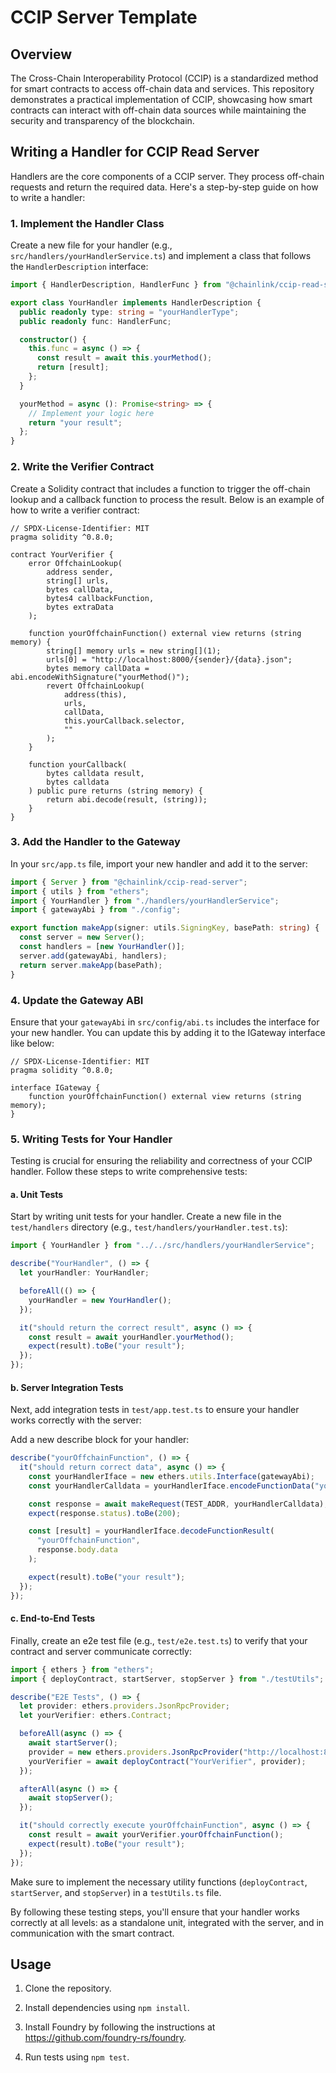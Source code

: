 # CCIP Server Template

## Overview

The Cross-Chain Interoperability Protocol (CCIP) is a standardized method for smart contracts to access off-chain data and services. This repository demonstrates a practical implementation of CCIP, showcasing how smart contracts can interact with off-chain data sources while maintaining the security and transparency of the blockchain.

## Writing a Handler for CCIP Read Server

Handlers are the core components of a CCIP server. They process off-chain requests and return the required data. Here's a step-by-step guide on how to write a handler:

### 1. Implement the Handler Class

Create a new file for your handler (e.g., `src/handlers/yourHandlerService.ts`) and implement a class that follows the `HandlerDescription` interface:

```typescript
import { HandlerDescription, HandlerFunc } from "@chainlink/ccip-read-server";

export class YourHandler implements HandlerDescription {
  public readonly type: string = "yourHandlerType";
  public readonly func: HandlerFunc;

  constructor() {
    this.func = async () => {
      const result = await this.yourMethod();
      return [result];
    };
  }

  yourMethod = async (): Promise<string> => {
    // Implement your logic here
    return "your result";
  };
}
```

### 2. Write the Verifier Contract

Create a Solidity contract that includes a function to trigger the off-chain lookup and a callback function to process the result. Below is an example of how to write a verifier contract:

```solidity
// SPDX-License-Identifier: MIT
pragma solidity ^0.8.0;

contract YourVerifier {
    error OffchainLookup(
        address sender,
        string[] urls,
        bytes callData,
        bytes4 callbackFunction,
        bytes extraData
    );

    function yourOffchainFunction() external view returns (string memory) {
        string[] memory urls = new string[](1);
        urls[0] = "http://localhost:8000/{sender}/{data}.json";
        bytes memory callData = abi.encodeWithSignature("yourMethod()");
        revert OffchainLookup(
            address(this),
            urls,
            callData,
            this.yourCallback.selector,
            ""
        );
    }

    function yourCallback(
        bytes calldata result,
        bytes calldata
    ) public pure returns (string memory) {
        return abi.decode(result, (string));
    }
}
```

### 3. Add the Handler to the Gateway

In your `src/app.ts` file, import your new handler and add it to the server:

```typescript
import { Server } from "@chainlink/ccip-read-server";
import { utils } from "ethers";
import { YourHandler } from "./handlers/yourHandlerService";
import { gatewayAbi } from "./config";

export function makeApp(signer: utils.SigningKey, basePath: string) {
  const server = new Server();
  const handlers = [new YourHandler()];
  server.add(gatewayAbi, handlers);
  return server.makeApp(basePath);
}
```

### 4. Update the Gateway ABI

Ensure that your `gatewayAbi` in `src/config/abi.ts` includes the interface for your new handler. You can update this by adding it to the IGateway interface like below:

```solidity
// SPDX-License-Identifier: MIT
pragma solidity ^0.8.0;

interface IGateway {
    function yourOffchainFunction() external view returns (string memory);
}
```

### 5. Writing Tests for Your Handler

Testing is crucial for ensuring the reliability and correctness of your CCIP handler. Follow these steps to write comprehensive tests:

#### a. Unit Tests

Start by writing unit tests for your handler. Create a new file in the `test/handlers` directory (e.g., `test/handlers/yourHandler.test.ts`):

```typescript
import { YourHandler } from "../../src/handlers/yourHandlerService";

describe("YourHandler", () => {
  let yourHandler: YourHandler;

  beforeAll(() => {
    yourHandler = new YourHandler();
  });

  it("should return the correct result", async () => {
    const result = await yourHandler.yourMethod();
    expect(result).toBe("your result");
  });
});
```


#### b. Server Integration Tests

Next, add integration tests in `test/app.test.ts` to ensure your handler works correctly with the server:


Add a new describe block for your handler:

```typescript
describe("yourOffchainFunction", () => {
  it("should return correct data", async () => {
    const yourHandlerIface = new ethers.utils.Interface(gatewayAbi);
    const yourHandlerCalldata = yourHandlerIface.encodeFunctionData("yourOffchainFunction");

    const response = await makeRequest(TEST_ADDR, yourHandlerCalldata);
    expect(response.status).toBe(200);

    const [result] = yourHandlerIface.decodeFunctionResult(
      "yourOffchainFunction",
      response.body.data
    );

    expect(result).toBe("your result");
  });
});
```

#### c. End-to-End Tests

Finally, create an e2e test file (e.g., `test/e2e.test.ts`) to verify that your contract and server communicate correctly:

```typescript
import { ethers } from "ethers";
import { deployContract, startServer, stopServer } from "./testUtils";

describe("E2E Tests", () => {
  let provider: ethers.providers.JsonRpcProvider;
  let yourVerifier: ethers.Contract;

  beforeAll(async () => {
    await startServer();
    provider = new ethers.providers.JsonRpcProvider("http://localhost:8545");
    yourVerifier = await deployContract("YourVerifier", provider);
  });

  afterAll(async () => {
    await stopServer();
  });

  it("should correctly execute yourOffchainFunction", async () => {
    const result = await yourVerifier.yourOffchainFunction();
    expect(result).toBe("your result");
  });
});
```

Make sure to implement the necessary utility functions (`deployContract`, `startServer`, and `stopServer`) in a `testUtils.ts` file.

By following these testing steps, you'll ensure that your handler works correctly at all levels: as a standalone unit, integrated with the server, and in communication with the smart contract.

## Usage

1. Clone the repository.

2. Install dependencies using `npm install`.

3. Install Foundry by following the instructions at https://github.com/foundry-rs/foundry.

4. Run tests using `npm test`.
